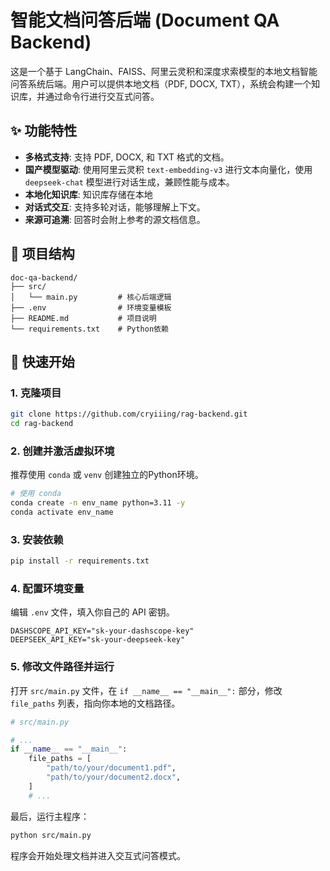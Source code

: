 # 智能文档问答后端 (Document QA Backend)

这是一个基于 LangChain、FAISS、阿里云灵积和深度求索模型的本地文档智能问答系统后端。用户可以提供本地文档（PDF, DOCX, TXT），系统会构建一个知识库，并通过命令行进行交互式问答。

## ✨ 功能特性

- **多格式支持**: 支持 PDF, DOCX, 和 TXT 格式的文档。
- **国产模型驱动**: 使用阿里云灵积 `text-embedding-v3` 进行文本向量化，使用 `deepseek-chat` 模型进行对话生成，兼顾性能与成本。
- **本地化知识库**: 知识库存储在本地
- **对话式交互**: 支持多轮对话，能够理解上下文。
- **来源可追溯**: 回答时会附上参考的源文档信息。

## 📁 项目结构

```
doc-qa-backend/
├── src/
│   └── main.py         # 核心后端逻辑
├── .env                # 环境变量模板
├── README.md           # 项目说明
└── requirements.txt    # Python依赖
```

## 🚀 快速开始

### 1. 克隆项目

```bash
git clone https://github.com/cryiiing/rag-backend.git
cd rag-backend
```

### 2. 创建并激活虚拟环境

推荐使用 `conda` 或 `venv` 创建独立的Python环境。

```bash
# 使用 conda
conda create -n env_name python=3.11 -y
conda activate env_name
```

### 3. 安装依赖

```bash
pip install -r requirements.txt
```

### 4. 配置环境变量
编辑 `.env` 文件，填入你自己的 API 密钥。

```env
DASHSCOPE_API_KEY="sk-your-dashscope-key"
DEEPSEEK_API_KEY="sk-your-deepseek-key"
```

### 5. 修改文件路径并运行

打开 `src/main.py` 文件，在 `if __name__ == "__main__":` 部分，修改 `file_paths` 列表，指向你本地的文档路径。

```python
# src/main.py

# ...
if __name__ == "__main__":
    file_paths = [
        "path/to/your/document1.pdf",
        "path/to/your/document2.docx",
    ]
    # ...
```

最后，运行主程序：

```bash
python src/main.py
```

程序会开始处理文档并进入交互式问答模式。
